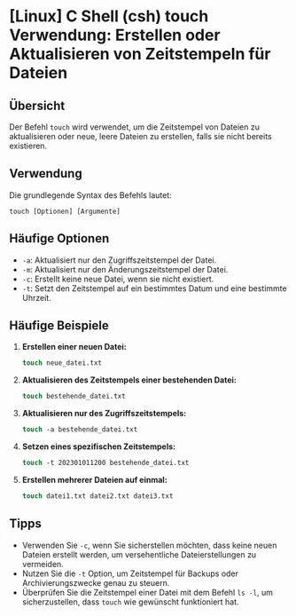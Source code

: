 # [Linux] C Shell (csh) touch Verwendung: Erstellen oder Aktualisieren von Zeitstempeln für Dateien

## Übersicht
Der Befehl `touch` wird verwendet, um die Zeitstempel von Dateien zu aktualisieren oder neue, leere Dateien zu erstellen, falls sie nicht bereits existieren.

## Verwendung
Die grundlegende Syntax des Befehls lautet:

```
touch [Optionen] [Argumente]
```

## Häufige Optionen
- `-a`: Aktualisiert nur den Zugriffszeitstempel der Datei.
- `-m`: Aktualisiert nur den Änderungszeitstempel der Datei.
- `-c`: Erstellt keine neue Datei, wenn sie nicht existiert.
- `-t`: Setzt den Zeitstempel auf ein bestimmtes Datum und eine bestimmte Uhrzeit.

## Häufige Beispiele
1. **Erstellen einer neuen Datei:**
   ```csh
   touch neue_datei.txt
   ```

2. **Aktualisieren des Zeitstempels einer bestehenden Datei:**
   ```csh
   touch bestehende_datei.txt
   ```

3. **Aktualisieren nur des Zugriffszeitstempels:**
   ```csh
   touch -a bestehende_datei.txt
   ```

4. **Setzen eines spezifischen Zeitstempels:**
   ```csh
   touch -t 202301011200 bestehende_datei.txt
   ```

5. **Erstellen mehrerer Dateien auf einmal:**
   ```csh
   touch datei1.txt datei2.txt datei3.txt
   ```

## Tipps
- Verwenden Sie `-c`, wenn Sie sicherstellen möchten, dass keine neuen Dateien erstellt werden, um versehentliche Dateierstellungen zu vermeiden.
- Nutzen Sie die `-t` Option, um Zeitstempel für Backups oder Archivierungszwecke genau zu steuern.
- Überprüfen Sie die Zeitstempel einer Datei mit dem Befehl `ls -l`, um sicherzustellen, dass `touch` wie gewünscht funktioniert hat.